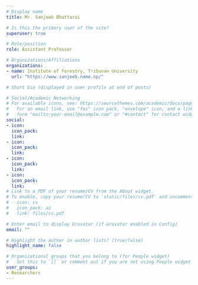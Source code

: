 ```yaml
---
# Display name
title: Mr. Sanjeeb Bhattarai

# Is this the primary user of the site?
superuser: true

# Role/position
role: Assistant Professor

# Organizations/Affiliations
organizations:
- name: Institute of Forestry, Tribuvan University
  url: "https://www.sanjeeb.name.np/"

# Short bio (displayed in user profile at end of posts)

# Social/Academic Networking
# For available icons, see: https://sourcethemes.com/academic/docs/page-builder/#icons
#   For an email link, use "fas" icon pack, "envelope" icon, and a link in the
#   form "mailto:your-email@example.com" or "#contact" for contact widget.
social:
- icon: 
  icon_pack:
  link:
- icon:
  icon_pack:
  link:
- icon:
  icon_pack:
  link:
- icon:
  icon_pack:
  link:
# Link to a PDF of your resume/CV from the About widget.
# To enable, copy your resume/CV to `static/files/cv.pdf` and uncomment the lines below.
# - icon: cv
#   icon_pack: ai
#   link: files/cv.pdf

# Enter email to display Gravatar (if Gravatar enabled in Config)
email: ""

# Highlight the author in author lists? (true/false)
highlight_name: false

# Organizational groups that you belong to (for People widget)
#   Set this to `[]` or comment out if you are not using People widget.
user_groups:
- Researchers
---
```

